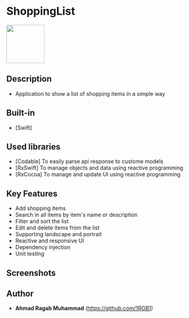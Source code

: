 # ShoppingList

<img src="https://github.com/1RGB1/GitRepoFind/blob/main/ShoppingList/ScreenShots/AppIcon.png" width="100" height="100" />

## Description

- Application to show a list of shopping items in a simple way

## Built-in

- [Swift]

## Used libraries

- [Codable] To easily parse api response to custome models
- [RxSwift] To manage objects and data using reactive programming
- [RxCocoa] To manage and update UI using reactive programming

## Key Features

- Add shopping items
- Search in all items by item's name or description
- Filter and sort the list
- Edit and delete items from the list
- Supporting landscape and portrait
- Reactive and responsive UI
- Dependency injection
- Unit testing

## Screenshots

## Author

- **Ahmad Ragab Muhammad** (https://github.com/1RGB1)
